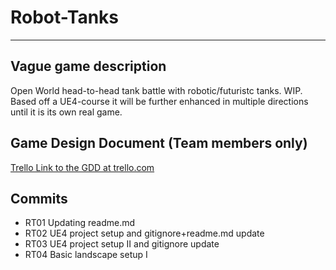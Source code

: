 # Robot-Tanks
****

## Vague game description

Open World head-to-head tank battle with robotic/futuristc tanks. WIP. Based off a UE4-course it will be further enhanced in multiple directions until it is its own real game.

## Game Design Document (Team members only)

[Trello Link to the GDD at trello.com](https://trello.com/b/kPbV2yZG/robot-tanks-game-design-document)

## Commits
* RT01 Updating readme.md
* RT02 UE4 project setup and gitignore+readme.md update
* RT03 UE4 project setup II and gitignore update
* RT04 Basic landscape setup I